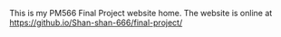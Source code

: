 This is my PM566 Final Project website home. The website is online at https://github.io/Shan-shan-666/final-project/
